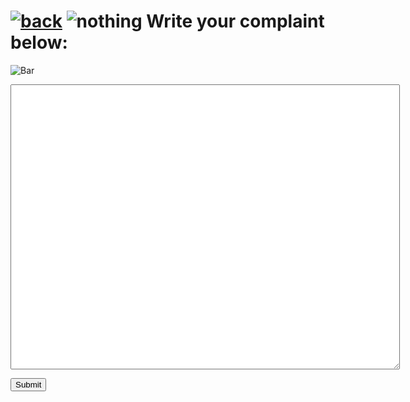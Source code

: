 # [![back](https://cdn.discordapp.com/emojis/887168885747511396?size=32)](https://dxrpy.github.io/Dxrpys-Garbage-Website/products) ![nothing](https://user-images.githubusercontent.com/64295233/134528980-3d398c71-0db3-4b63-8ea0-e537a35f251f.png) Write your complaint below:

![`Bar`](https://cdn.discordapp.com/attachments/584355797366997002/889006586406772746/4M7IWwP.png)

<p align=center>
  <textarea name="BallsBox" cols="75" rows="30">
  </textarea>
</p>

<form action="https://www.youtube.com/watch" method="get">
  <input type="hidden" name="v" value="LTobZMNm4Fw">
  <input type="submit" value="Submit">
</form> 
